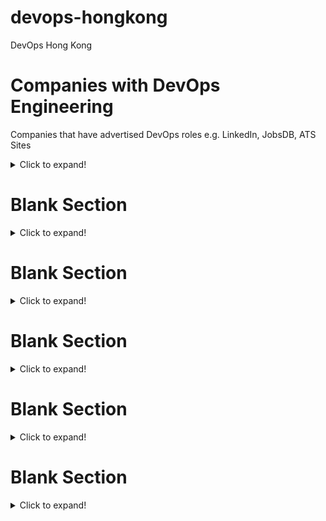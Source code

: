 # devops-hongkong
DevOps Hong Kong

<a name="companies-devops"></a>
# Companies with DevOps Engineering
Companies that have advertised DevOps roles e.g. LinkedIn, JobsDB, ATS Sites
<details>
<summary>Click to expand!</summary>
1. [Link Title](https://linkurl.com/)
1. [Link Title](https://linkurl.com/)
</details>

<a name="blank-section"></a>
# Blank Section
<details>
<summary>Click to expand!</summary>

1. [Link Title](https://linkurl.com/)
1. [Link Title](https://linkurl.com/)
1. [Link Title](https://linkurl.com/)
1. [Link Title](https://linkurl.com/)
1. [Link Title](https://linkurl.com/)
1. [Link Title](https://linkurl.com/)
1. [Link Title](https://linkurl.com/)
1. [Link Title](https://linkurl.com/)
1. [Link Title](https://linkurl.com/)
1. [Link Title](https://linkurl.com/)
1. [Link Title](https://linkurl.com/)
1. [Link Title](https://linkurl.com/)
1. [Link Title](https://linkurl.com/)
</details>

<a name="blank-section"></a>
# Blank Section
<details>
<summary>Click to expand!</summary>

1. [Link Title](https://linkurl.com/)
1. [Link Title](https://linkurl.com/)
1. [Link Title](https://linkurl.com/)
1. [Link Title](https://linkurl.com/)
1. [Link Title](https://linkurl.com/)
1. [Link Title](https://linkurl.com/)
1. [Link Title](https://linkurl.com/)
1. [Link Title](https://linkurl.com/)
1. [Link Title](https://linkurl.com/)
1. [Link Title](https://linkurl.com/)
1. [Link Title](https://linkurl.com/)
1. [Link Title](https://linkurl.com/)
1. [Link Title](https://linkurl.com/)
</details>

<a name="blank-section"></a>
# Blank Section
<details>
<summary>Click to expand!</summary>

1. [Link Title](https://linkurl.com/)
1. [Link Title](https://linkurl.com/)
1. [Link Title](https://linkurl.com/)
1. [Link Title](https://linkurl.com/)
1. [Link Title](https://linkurl.com/)
1. [Link Title](https://linkurl.com/)
1. [Link Title](https://linkurl.com/)
1. [Link Title](https://linkurl.com/)
1. [Link Title](https://linkurl.com/)
1. [Link Title](https://linkurl.com/)
1. [Link Title](https://linkurl.com/)
1. [Link Title](https://linkurl.com/)
1. [Link Title](https://linkurl.com/)
</details>

<a name="blank-section"></a>
# Blank Section
<details>
<summary>Click to expand!</summary>

1. [Link Title](https://linkurl.com/)
1. [Link Title](https://linkurl.com/)
1. [Link Title](https://linkurl.com/)
1. [Link Title](https://linkurl.com/)
1. [Link Title](https://linkurl.com/)
1. [Link Title](https://linkurl.com/)
1. [Link Title](https://linkurl.com/)
1. [Link Title](https://linkurl.com/)
1. [Link Title](https://linkurl.com/)
1. [Link Title](https://linkurl.com/)
1. [Link Title](https://linkurl.com/)
1. [Link Title](https://linkurl.com/)
1. [Link Title](https://linkurl.com/)
</details>

<a name="blank-section"></a>
# Blank Section
<details>
<summary>Click to expand!</summary>

1. [Link Title](https://linkurl.com/)
1. [Link Title](https://linkurl.com/)
1. [Link Title](https://linkurl.com/)
1. [Link Title](https://linkurl.com/)
1. [Link Title](https://linkurl.com/)
1. [Link Title](https://linkurl.com/)
1. [Link Title](https://linkurl.com/)
1. [Link Title](https://linkurl.com/)
1. [Link Title](https://linkurl.com/)
1. [Link Title](https://linkurl.com/)
1. [Link Title](https://linkurl.com/)
1. [Link Title](https://linkurl.com/)
1. [Link Title](https://linkurl.com/)
</details>

